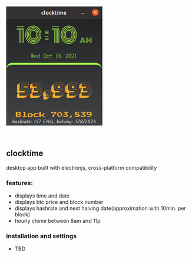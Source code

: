 ![app screenshot](screenshot.png)


<br>

## clocktime

desktop app built with electronjs, cross-platform compatibility

### features:
* displays time and date
* displays btc price and block number
* displays hashrate and next halving date(approximation with 10min. per block)
* hourly chime between 8am and 11p


### installation and settings
* TBD